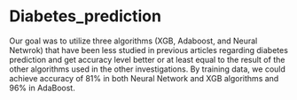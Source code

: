 # Diabetes_prediction

Our goal was to utilize three algorithms (XGB, Adaboost, and Neural Netwrok) that have been less studied in previous articles regarding diabetes prediction and get accuracy level better or at least equal to the result of the other algorithms used in the other investigations. By training data, we could achieve accuracy of 81% in both Neural Network and XGB algorithms and 96% in AdaBoost.